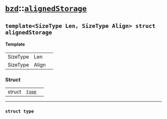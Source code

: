 # [`bzd`](../../index.md)::[`alignedStorage`](../index.md)

## `template<SizeType Len, SizeType Align> struct alignedStorage`

#### Template
||||
|---:|:---|:---|
|SizeType|Len||
|SizeType|Align||
### Struct
||||
|---:|:---|:---|
|struct|[`type`](./type/index.md)||
------
### `struct type`

